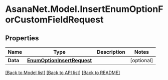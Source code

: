 # AsanaNet.Model.InsertEnumOptionForCustomFieldRequest

## Properties

Name | Type | Description | Notes
------------ | ------------- | ------------- | -------------
**Data** | [**EnumOptionInsertRequest**](EnumOptionInsertRequest.md) |  | [optional] 

[[Back to Model list]](../README.md#documentation-for-models) [[Back to API list]](../README.md#documentation-for-api-endpoints) [[Back to README]](../README.md)

